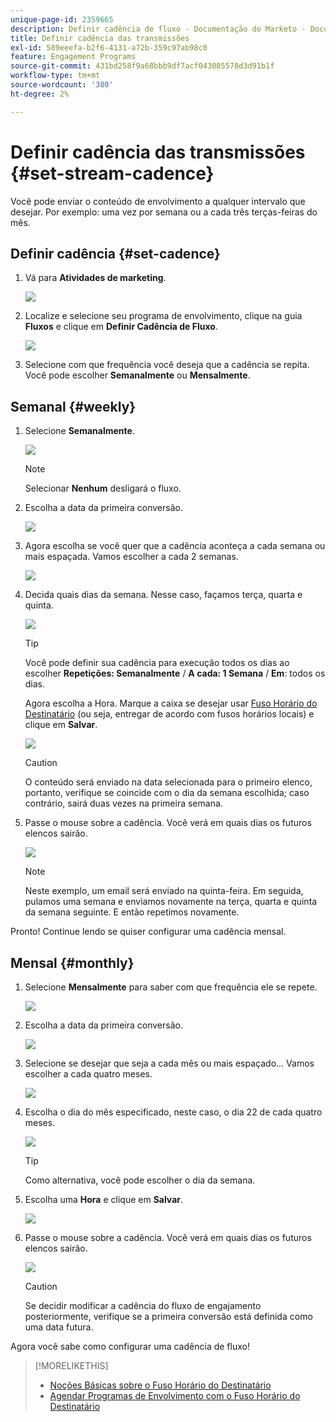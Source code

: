 ```yaml
---
unique-page-id: 2359665
description: Definir cadência de fluxo - Documentação do Marketo - Documentação do produto
title: Definir cadência das transmissões
exl-id: 589eeefa-b2f6-4131-a72b-359c97ab98c0
feature: Engagement Programs
source-git-commit: 431bd258f9a68bbb9df7acf043085578d3d91b1f
workflow-type: tm+mt
source-wordcount: '380'
ht-degree: 2%

---
```


# Definir cadência das transmissões {#set-stream-cadence}

Você pode enviar o conteúdo de envolvimento a qualquer intervalo que desejar. Por exemplo: uma vez por semana ou a cada três terças-feiras do mês.

## Definir cadência {#set-cadence}

1. Vá para **Atividades de marketing**.

   ![](assets/login-marketing-activities.png)

1. Localize e selecione seu programa de envolvimento, clique na guia **Fluxos** e clique em **Definir Cadência de Fluxo**.

   ![](assets/selectstreamcadence.jpg)

1. Selecione com que frequência você deseja que a cadência se repita. Você pode escolher **Semanalmente** ou **Mensalmente**.

## Semanal {#weekly}

1. Selecione **Semanalmente**.

   ![](assets/image2017-12-5-14-3a9-3a43.png)

   >[!NOTE]
   >
   >Selecionar **Nenhum** desligará o fluxo.

1. Escolha a data da primeira conversão.

   ![](assets/image2017-12-5-14-3a10-3a17.png)

1. Agora escolha se você quer que a cadência aconteça a cada semana ou mais espaçada. Vamos escolher a cada 2 semanas.

   ![](assets/image2017-12-5-14-3a10-3a56.png)

1. Decida quais dias da semana. Nesse caso, façamos terça, quarta e quinta.

   ![](assets/image2017-12-5-14-3a12-3a29.png)

   >[!TIP]
   >
   >Você pode definir sua cadência para execução todos os dias ao escolher **Repetições: Semanalmente** / **A cada: 1 Semana** / **Em**: todos os dias.

   Agora escolha a Hora. Marque a caixa se desejar usar [Fuso Horário do Destinatário](/help/marketo/product-docs/email-marketing/drip-nurturing/engagement-program-streams/set-stream-cadence/schedule-engagement-programs-with-recipient-time-zone.md) (ou seja, entregar de acordo com fusos horários locais) e clique em **Salvar**.

   ![](assets/image2017-12-5-14-3a20-3a11.png)

   >[!CAUTION]
   >
   >O conteúdo será enviado na data selecionada para o primeiro elenco, portanto, verifique se coincide com o dia da semana escolhida; caso contrário, sairá duas vezes na primeira semana.

1. Passe o mouse sobre a cadência. Você verá em quais dias os futuros elencos sairão.

   ![](assets/image2017-12-5-14-3a17-3a29.png)

   >[!NOTE]
   >
   >Neste exemplo, um email será enviado na quinta-feira. Em seguida, pulamos uma semana e enviamos novamente na terça, quarta e quinta da semana seguinte. E então repetimos novamente.

Pronto! Continue lendo se quiser configurar uma cadência mensal.

## Mensal {#monthly}

1. Selecione **Mensalmente** para saber com que frequência ele se repete.

   ![](assets/image2014-9-15-16-3a30-3a15.png)

1. Escolha a data da primeira conversão.

   ![](assets/image2014-9-15-16-3a30-3a11.png)

1. Selecione se desejar que seja a cada mês ou mais espaçado... Vamos escolher a cada quatro meses.

   ![](assets/image2014-9-15-16-3a30-3a7.png)

1. Escolha o dia do mês especificado, neste caso, o dia 22 de cada quatro meses.

   ![](assets/image2014-9-15-16-3a29-3a51.png)

   >[!TIP]
   >
   >Como alternativa, você pode escolher o dia da semana.

1. Escolha uma **Hora** e clique em **Salvar**.

   ![](assets/image2014-9-15-16-3a29-3a42.png)

1. Passe o mouse sobre a cadência. Você verá em quais dias os futuros elencos sairão.

   ![](assets/image2014-9-15-16-3a29-3a38.png)

   >[!CAUTION]
   >
   >Se decidir modificar a cadência do fluxo de engajamento posteriormente, verifique se a primeira conversão está definida como uma data futura.

Agora você sabe como configurar uma cadência de fluxo!

>[!MORELIKETHIS]
>
>* [Noções Básicas sobre o Fuso Horário do Destinatário](/help/marketo/product-docs/email-marketing/email-programs/email-program-actions/scheduling-with-recipient-time-zone/understanding-recipient-time-zone.md)
>* [Agendar Programas de Envolvimento com o Fuso Horário do Destinatário](/help/marketo/product-docs/email-marketing/drip-nurturing/engagement-program-streams/set-stream-cadence/schedule-engagement-programs-with-recipient-time-zone.md)
